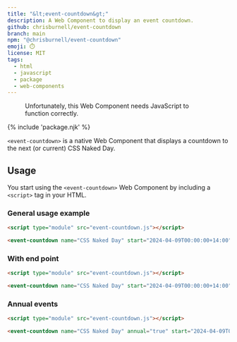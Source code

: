```yaml
---
title: "&lt;event-countdown&gt;"
description: A Web Component to display an event countdown.
github: chrisburnell/event-countdown
branch: main
npm: "@chrisburnell/event-countdown"
emoji: ⏱️
license: MIT
tags:
  - html
  - javascript
  - package
  - web-components
---
```


<script type="module" src="/js/components/event-countdown.js"></script>

<figure class=" [ box ] [ gamma ] ">
    <event-countdown name="CSS Naked Day" annual="true" start="{{ global.thisYear }}-04-09T00:00:00+14:00" end="{{ global.thisYear }}-04-09T23:59:59-12:00">Unfortunately, this Web Component needs JavaScript to function correctly.</event-countdown>
</figure>

{% include 'package.njk' %}

<code>&lt;event-countdown&gt;</code> is a native Web Component that displays a countdown to the next (or current) CSS Naked Day.

## Usage

You start using the <code>&lt;event-countdown&gt;</code> Web Component by including a <code>&lt;script&gt;</code> tag in your HTML.

### General usage example

```html
<script type="module" src="event-countdown.js"></script>

<event-countdown name="CSS Naked Day" start="2024-04-09T00:00:00+14:00"></event-countdown>
```

### With end point

```html
<script type="module" src="event-countdown.js"></script>

<event-countdown name="CSS Naked Day" start="2024-04-09T00:00:00+14:00" end="2024-04-09T23:59:59-12:00"></event-countdown>
```

### Annual events

```html
<script type="module" src="event-countdown.js"></script>

<event-countdown name="CSS Naked Day" annual="true" start="2024-04-09T00:00:00+14:00" end="2024-04-09T23:59:59-12:00"></event-countdown>
```
